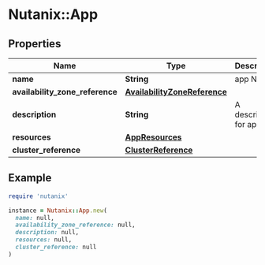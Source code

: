 # Nutanix::App

## Properties

| Name | Type | Description | Notes |
| ---- | ---- | ----------- | ----- |
| **name** | **String** | app Name. |  |
| **availability_zone_reference** | [**AvailabilityZoneReference**](AvailabilityZoneReference.md) |  | [optional] |
| **description** | **String** | A description for app. | [optional] |
| **resources** | [**AppResources**](AppResources.md) |  |  |
| **cluster_reference** | [**ClusterReference**](ClusterReference.md) |  | [optional] |

## Example

```ruby
require 'nutanix'

instance = Nutanix::App.new(
  name: null,
  availability_zone_reference: null,
  description: null,
  resources: null,
  cluster_reference: null
)
```

